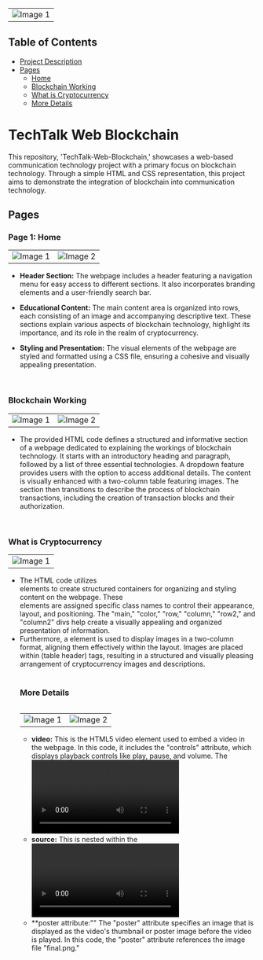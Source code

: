 <table align="center">
  <tr>
    <td align="center">
      <img src="https://i.ibb.co/x2Kj4RZ/final.png" alt="Image 1">
    </td>
  </tr>
</table>

## Table of Contents

- [Project Description](#techtalk-web-blockchain)
- [Pages](#pages)
  - [Home](#page-1-home)
  - [Blockchain Working](#blockchain-working)
  - [What is Cryptocurrency](#what-is-cryptocurrency)
  - [More Details](#more-details)

# TechTalk Web Blockchain
This repository, 'TechTalk-Web-Blockchain,' showcases a web-based communication technology project with a primary focus on blockchain technology. Through a simple HTML and CSS representation, this project aims to demonstrate the integration of blockchain into communication technology.

## Pages

### Page 1: Home

<table>
  <tr>
    <td align="center">
      <img src="https://i.ibb.co/r7W87G2/Slide4.jpg" alt="Image 1">
    </td>
    <td align="center">
      <img src="https://i.ibb.co/jVvJF7k/Slide5.jpg" alt="Image 2">
    </td>
  </tr>
</table>


- **Header Section:** The webpage includes a header featuring a navigation menu for easy access to different sections. It also incorporates branding elements and a user-friendly search bar.

- **Educational Content:** The main content area is organized into rows, each consisting of an image and accompanying descriptive text. These sections explain various aspects of blockchain technology, highlight its importance, and its role in the realm of cryptocurrency.

- **Styling and Presentation:** The visual elements of the webpage are styled and formatted using a CSS file, ensuring a cohesive and visually appealing presentation.

<br>


### Blockchain Working

<table>
  <tr>
    <td align="center">
      <img src="https://i.ibb.co/2n2ghNT/Slide7.jpg" alt="Image 1">
    </td>
    <td align="center">
      <img src="https://i.ibb.co/HxbHLZ2/Slide8.jpg" alt="Image 2">
    </td>
  </tr>
</table>

- The provided HTML code defines a structured and informative section of a webpage dedicated to explaining the workings of blockchain technology. It starts with an introductory heading and paragraph, followed by a list of three essential technologies. A dropdown feature provides users with the option to access additional details. The content is visually enhanced with a two-column table featuring images. The section then transitions to describe the process of blockchain transactions, including the creation of transaction blocks and their authorization.

<br>

### What is Cryptocurrency

<table align="center">
  <tr>
    <td align="center">
      <img src="https://i.ibb.co/9YT5mmb/Slide9.jpg" alt="Image 1">
    </td>
  </tr>
</table>

- The HTML code utilizes <div> elements to create structured containers for organizing and styling content on the webpage. These <div> elements are assigned specific class names to control their appearance, layout, and positioning. The "main," "color," "row," "column," "row2," and "column2" divs help create a visually appealing and organized presentation of information.
- Furthermore, a <table> element is used to display images in a two-column format, aligning them effectively within the layout. Images are placed within (table header) tags, resulting in a structured and visually pleasing arrangement of cryptocurrency images and descriptions.

<br>
<br>

### More Details

<table>
  <tr>
    <td align="center">
      <img src="https://i.ibb.co/Kh9bLnV/Slide10.jpg" alt="Image 1">
    </td>
    <td align="center">
      <img src="https://i.ibb.co/ZXqZGdK/Slide11.jpg" alt="Image 2">
    </td>
  </tr>
</table>

- **video:** This is the HTML5 video element used to embed a video in the webpage. In this code, it includes the "controls" attribute, which displays playback controls like play, pause, and volume. The <video> element also contains a <source> element within it.
- **source:** This is nested within the <video> element and specifies the video source file and its type using the "src" and "type" attributes. In this code, the source file is "final.mp4," and the type is "video/mp4."
- **poster attribute:"" The "poster" attribute specifies an image that is displayed as the video's thumbnail or poster image before the video is played. In this code, the "poster" attribute references the image file "final.png."

<br><br>
